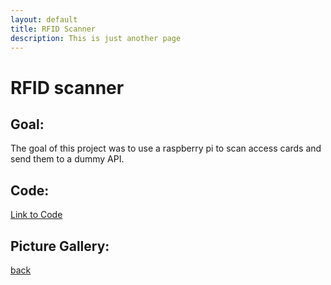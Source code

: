 ```yaml
---
layout: default
title: RFID Scanner
description: This is just another page
---
```


# RFID scanner

## Goal: 

The goal of this project was to use a raspberry pi to scan access cards and send them to a dummy API.

## Code:

[Link to Code](https://github.com/joey101/arduino/blob/main/RFID/RFID.py)

## Picture Gallery:

[back](../index.html)